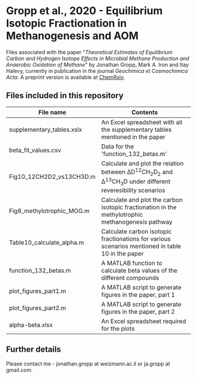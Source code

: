 # Gropp et al., 2020 - Equilibrium Isotopic Fractionation in Methanogenesis and AOM
Files associated with the paper "*Theoretical Estimates of Equilibrium Carbon and Hydrogen Isotope Effects in Microbial Methane Production and Anaerobic Oxidation of Methane*" by Jonathan Gropp, Mark A. Iron and Itay Halevy, currently in publication in the journal _Geochimica et Cosmochimica Acta_. A preprint version is available at [ChemRxiv](https://chemrxiv.org/articles/preprint/Theoretical_Estimates_of_Equilibrium_Carbon_and_Hydrogen_Isotope_Effects_in_Microbial_Methane_Production_and_Anaerobic_Oxidation_of_Methane/12906035).

## Files included in this repository
| File name | Contents |
| -- | -- |
| supplementary_tables.xslx | An Excel spreadsheet with all the supplementary tables mentioned in the paper |
| beta_fit_values.csv | Data for the 'function_132_betas.m' |
| Fig10_12CH2D2_vs13CH3D.m | Calculate and plot the relation between &#916;D<sup>12</sup>CH<sub>2</sub>D<sub>2</sub> and &#916;<sup>13</sup>CH<sub>3</sub>D under different reveresibility scenarios |
| Fig8_methylotrophic_MOG.m | Calculate and plot the carbon isotopic fractionation in the methylotrophic methanogenesis pathway |
| Table10_calculate_alpha.m | Calculate carbon isotopic fractionations for various scenarios mentioned in table 10 in the paper |
| function_132_betas.m | A MATLAB function to calculate beta values of the different compounds |
| plot_figures_part1.m | A MATLAB script to generate figures in the paper, part 1 |
| plot_figures_part2.m | A MATLAB script to generate figures in the paper, part 2 |
| alpha-beta.xlsx | An Excel spreadsheet required for the plots |

## Further details
Please contact me - jonathan.gropp at weizmann.ac.il or ja.gropp at gmail.com.  
